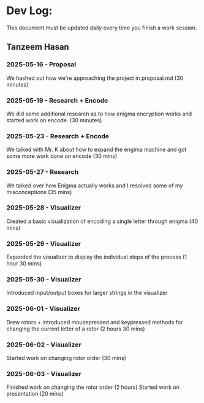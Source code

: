 # Dev Log:

This document must be updated daily every time you finish a work session.

## Tanzeem Hasan

### 2025-05-16 - Proposal
We hashed out how we're approaching the project in proposal.md (30 minutes)

### 2025-05-19 - Research + Encode
We did some additional research as to how enigma encryption works and started work on encode. (30 minutes)

### 2025-05-23 - Research + Encode
We talked with Mr. K about how to expand the engima machine and got some more work done on encode (30 mins)

### 2025-05-27 - Research 
We talked over how Enigma actually works and I resolved some of my misconceptions (35 mins)

### 2025-05-28 - Visualizer
Created a basic visualization of encoding a single letter through enigma (40 mins)

### 2025-05-29 - Visualizer
Expanded the visualizer to display the individual steps of the process (1 hour 30 mins)

### 2025-05-30 - Visualizer
Introduced input/output boxes for larger strings in the visualizer

### 2025-06-01 - Visualizer
Drew rotors + introduced mousepressed and keypressed methods for changing the current letter of a rotor (2 hours 30 mins)

### 2025-06-02 - Visualizer
Started work on changing rotor order (30 mins)

### 2025-06-03 - Visualizer
Finished work on changing the rotor order (2 hours) 
Started work on presentation (20 mins)
